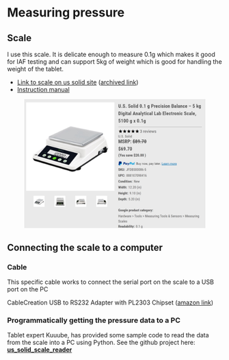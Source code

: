 # Measuring pressure



## Scale

I use this scale. It is delicate enough to measure 0.1g which makes it good for IAF testing and can support 5kg of weight which is good for handling the weight of the tablet.

* [Link to scale on us solid site](https://ussolid.com/u-s-solid-0-1-g-precision-balance-5-kg-digital-analytical-lab-electronic-scale-5100-g-x-0-1g.html) ([archived link](https://archive.is/JtDyk))
* [Instruction manual](https://store-ige284rpwh.mybigcommerce.com/content/USS-DBS/Instruction%20Manual-USS-DBS86%20Precision%20Balance.pdf)&#x20;

<figure><img src="../.gitbook/assets/Screenshot 2024-04-17 215953.jpg" alt=""><figcaption></figcaption></figure>

## Connecting the scale to a computer

### Cable

This specific cable works to connect the serial port on the scale to a USB port on the PC

CableCreation USB to RS232 Adapter with PL2303 Chipset ([amazon link](https://www.amazon.com/dp/B0769DVQM1))

### &#x20;Programmatically getting the pressure data to a PC

Tablet expert Kuuube, has provided some sample code to read the data from the scale into a PC using Python. See the github project here: [**us\_solid\_scale\_reader**](https://github.com/Kuuuube/Misc\_Scripts/tree/main/scripts\_and\_programs/us\_solid\_scale\_reader)&#x20;

&#x20;
